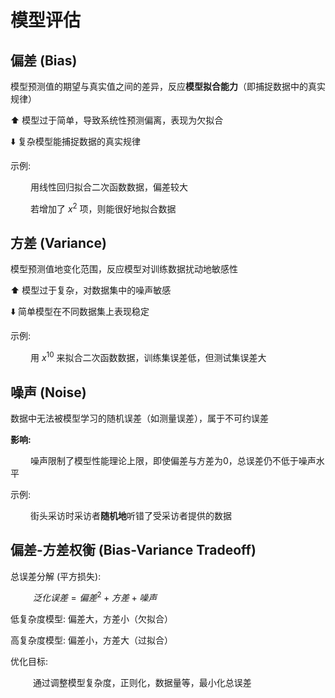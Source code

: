 # 模型评估
## 偏差 (Bias)
模型预测值的期望与真实值之间的差异，反应**模型拟合能力**（即捕捉数据中的真实规律）

⬆️ 模型过于简单，导致系统性预测偏离，表现为欠拟合

⬇️ 复杂模型能捕捉数据的真实规律

示例:
    
&emsp;&emsp; 用线性回归拟合二次函数数据，偏差较大

&emsp;&emsp; 若增加了 $x^2$ 项，则能很好地拟合数据

## 方差 (Variance)
模型预测值地变化范围，反应模型对训练数据扰动地敏感性

⬆️ 模型过于复杂，对数据集中的噪声敏感

⬇️ 简单模型在不同数据集上表现稳定

示例:

&emsp;&emsp; 用 $x^{10}$ 来拟合二次函数数据，训练集误差低，但测试集误差大

## 噪声 (Noise)
数据中无法被模型学习的随机误差（如测量误差），属于不可约误差

**影响:**

&emsp;&emsp; 噪声限制了模型性能理论上限，即使偏差与方差为0，总误差仍不低于噪声水平

示例:

&emsp;&emsp; 街头采访时采访者**随机地**听错了受采访者提供的数据

## 偏差-方差权衡 (Bias-Variance Tradeoff)
总误差分解 (平方损失):
    
&emsp; &emsp; $泛化误差 = 偏差^{2} + 方差 + 噪声$


低复杂度模型: 偏差大，方差小（欠拟合）

高复杂度模型: 偏差小，方差大（过拟合）

优化目标:

&emsp; &emsp; 通过调整模型复杂度，正则化，数据量等，最小化总误差